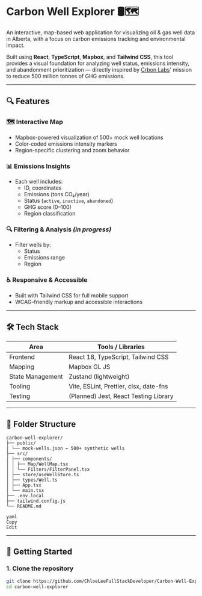 # Carbon Well Explorer 🛢️🗺️

An interactive, map-based web application for visualizing oil & gas well data in Alberta, with a focus on carbon emissions tracking and environmental impact.

Built using **React**, **TypeScript**, **Mapbox**, and **Tailwind CSS**, this tool provides a visual foundation for analyzing well status, emissions intensity, and abandonment prioritization — directly inspired by [Crbon Labs](https://crbonlabs.com)' mission to reduce 500 million tonnes of GHG emissions.

---

## 🔍 Features

### 🗺️ Interactive Map
- Mapbox-powered visualization of 500+ mock well locations
- Color-coded emissions intensity markers
- Region-specific clustering and zoom behavior

### 📊 Emissions Insights
- Each well includes:
  - ID, coordinates
  - Emissions (tons CO₂/year)
  - Status (`active`, `inactive`, `abandoned`)
  - GHG score (0–100)
  - Region classification

### 🔍 Filtering & Analysis *(in progress)*
- Filter wells by:
  - Status
  - Emissions range
  - Region

### ♿ Responsive & Accessible
- Built with Tailwind CSS for full mobile support
- WCAG-friendly markup and accessible interactions

---

## 🛠️ Tech Stack

| Area            | Tools / Libraries                          |
|-----------------|---------------------------------------------|
| Frontend        | React 18, TypeScript, Tailwind CSS          |
| Mapping         | Mapbox GL JS                                |
| State Management| Zustand (lightweight)                       |
| Tooling         | Vite, ESLint, Prettier, clsx, date-fns      |
| Testing         | (Planned) Jest, React Testing Library       |

---

## 📁 Folder Structure
```
carbon-well-explorer/
├── public/
│ └── mock-wells.json ← 500+ synthetic wells
├── src/
│ ├── components/
│ │ ├── Map/WellMap.tsx
│ │ └── Filters/FilterPanel.tsx
│ ├── store/useWellStore.ts
│ ├── types/Well.ts
│ ├── App.tsx
│ └── main.tsx
├── .env.local
├── tailwind.config.js
└── README.md

yaml
Copy
Edit
```
---

## 🚀 Getting Started

### 1. Clone the repository
```bash
git clone https://github.com/ChloeLeeFullStackDeveloper/Carbon-Well-Explorer.git
cd carbon-well-explorer
